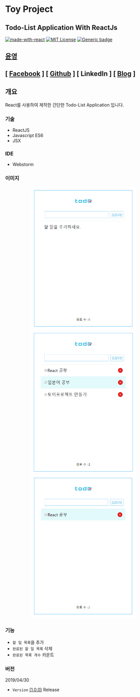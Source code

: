 Toy Project
=======================
Todo-List Application With ReactJs <br/>
-----------------------


[![made-with-react](https://img.shields.io/github/package-json/dependency-version/zeit/next.js/dev/react/canary.svg)](https://reactjs.org/)
[![MIT License](https://img.shields.io/badge/license-MIT-blue.svg)](https://opensource.org/licenses/MIT)
[![Generic badge](https://img.shields.io/badge/No-Update-red.svg)](https://shields.io/)



## [윤영](https://github.com/yunyoung1819)
## [ [Facebook](https://www.facebook.com/yoon.young.585) ] [ [Github](https://github.com/yunyoung1819) ] [ LinkedIn ] [ [Blog](https://yunyoung1819.tistory.com) ] <br/>


## 개요
React를 사용하여 제작한 간단한 Todo-List Application 입니다. <br/>

### 기술
- ReactJS
- Javascript ES6
- JSX

### IDE
- Webstorm

### 이미지

<p align="center">
<img width="340px" height="460px" src="https://github.com/yunyoung1819/react-todolist-app/blob/master/src/readmeImg1.PNG?raw=true"/><br/>
<img width="340px" height="460px" src="https://github.com/yunyoung1819/react-todolist-app/blob/master/src/readmeImg2.PNG?raw=true"/>
<br/>
<img width="340px" height="460px" src="https://github.com/yunyoung1819/react-todolist-app/blob/master/src/readmeImg3.PNG?raw=true"/>
</p>


### 기능 
- `할 일 목록`을 추가 
- `완료된 할 일 목록` 삭제
- `완료된 목록 개수` 카운트 

### 버전
2019/04/30 <br/>
- `Version` [(1.0.0)](https://github.com/yunyoung1819/react-todolist-app) Release <br/>


